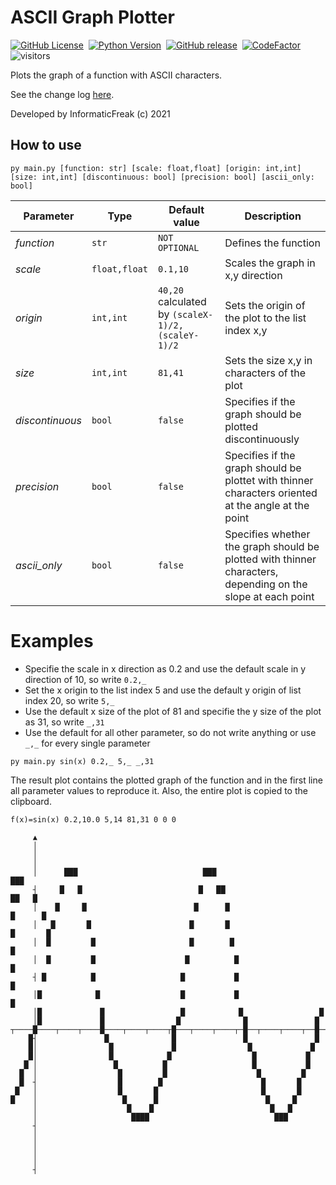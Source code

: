 
# ASCII Graph Plotter

[![GitHub License](https://img.shields.io/badge/license-MIT-green)](LICENSE.txt)&nbsp;
[![Python Version](https://img.shields.io/badge/python-3-blue)](https://www.python.org/downloads/)&nbsp;
[![GitHub release](https://img.shields.io/github/v/release/informaticfreak/ascii-graph-plotter)](https://github.com/InformaticFreak/ascii-graph-plotter/releases/tag/2021.1)&nbsp;
[![CodeFactor](https://www.codefactor.io/repository/github/informaticfreak/ascii-graph-plotter/badge/main)](https://www.codefactor.io/repository/github/informaticfreak/ascii-graph-plotter/overview/main)&nbsp;
![visitors](https://visitor-badge.laobi.icu/badge?page_id=informaticfreak/ascii-graph-plotter)&nbsp;

Plots the graph of a function with ASCII characters.

See the change log [here](CHANGELOG.md).

Developed by InformaticFreak (c) 2021

## How to use

```
py main.py [function: str] [scale: float,float] [origin: int,int] [size: int,int] [discontinuous: bool] [precision: bool] [ascii_only: bool]
```

| Parameter | Type | Default value | Description |
|---|---|---|---|
| *function* | `str` | `NOT OPTIONAL` | Defines the function |
| *scale* | `float,float` | `0.1,10` | Scales the graph in x,y direction |
| *origin* | `int,int` | `40,20` calculated by `(scaleX-1)/2,(scaleY-1)/2` | Sets the origin of the plot to the list index x,y |
| *size* | `int,int` | `81,41` | Sets the size x,y in characters of the plot |
| *discontinuous* | `bool` | `false` | Specifies if the graph should be plotted discontinuously |
| *precision* | `bool` | `false` | Specifies if the graph should be plottet with thinner characters oriented at the angle at the point |
| *ascii_only* | `bool` | `false` | Specifies whether the graph should be plotted with thinner characters, depending on the slope at each point |

# Examples

- Specifie the scale in x direction as 0.2 and use the default scale in y direction of 10, so write `0.2,_`
- Set the x origin to the list index 5 and use the default y origin of list index 20, so write `5,_`
- Use the default x size of the plot of 81 and specifie the y size of the plot as 31, so write `_,31`
- Use the default for all other parameter, so do not write anything or use `_,_` for every single parameter

```
py main.py sin(x) 0.2,_ 5,_ _,31
```

The result plot contains the plotted graph of the function and in the first line all parameter values to reproduce it. Also, the entire plot is copied to the clipboard.

```
f(x)=sin(x) 0.2,10.0 5,14 81,31 0 0 0

     ▲                                                                           
     │                                                                           
     │                                                                           
     │                                                                           
     │      ███                            ███                             ███   
     ┤     █   █                          █   ██                         ██   █  
     │    █     █                        █      █                       █      █ 
     │   █       █                      █       █                       █       █
     │  █         █                     █        █                     █         
     │  █         █                    █          █                   █          
     ┤ █          █                   █           █                   █          
     │█            █                  █           █                   █          
     │█             █                 █            █                 █           
     │█             █                █              █               █            
┬────█────┬────┬────█────┬────┬────┬█───┬────┬────┬─█──┬────┬────┬──█─┬────┬────▸
    █┤               █              █               █               █            
    █│                █             █                █             █             
    █│                █            █                  █           █              
   █ │                 █          █                   █           █              
  █  │                  █         █                    █         █               
  █  ┤                  █        █                      █       █                
 █   │                  █       █                       █       █                
█    │                   █      █                        █     █                 
     │                    █    █                          █   █                  
     │                     ████                            ███                   
     ┤                                                                           
     │                                                                           
     │                                                                           
     │                                                                           
     │                                                                           
     ┤                                                                           
```
